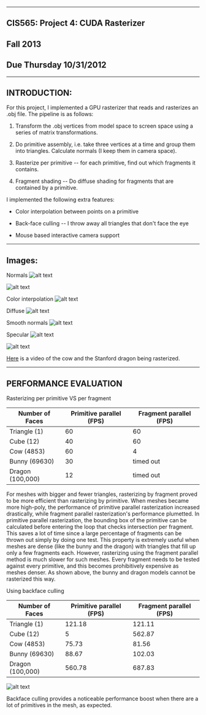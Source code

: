 -------------------------------------------------------------------------------
CIS565: Project 4: CUDA Rasterizer
-------------------------------------------------------------------------------
Fall 2013
-------------------------------------------------------------------------------
Due Thursday 10/31/2012
-------------------------------------------------------------------------------
-------------------------------------------------------------------------------
INTRODUCTION:
-------------------------------------------------------------------------------
For this project, I implemented a GPU rasterizer that reads and rasterizes an .obj
file. The pipeline is as follows:

1. Transform the .obj vertices from model space to screen space using a series of 
matrix transformations. 

2. Do primitive assembly, i.e. take three vertices at a time and group them into 
triangles. Calculate normals (I keep them in camera space).

3. Rasterize per primitive -- for each primitive, find out which fragments it contains. 

4. Fragment shading -- Do diffuse shading for fragments that are contained by a primitive.

I implemented the following extra features:

* Color interpolation between points on a primitive

* Back-face culling -- I throw away all triangles that don't face the eye

* Mouse based interactive camera support

-------------------------------------------------------------------------------
Images:
-------------------------------------------------------------------------------
Normals
![alt text](./renders/normal.png "normals")

![alt text](./renders/cow_normal_diffuse.png "normal and diffuse")

Color interpolation
![alt text](./renders/cow_colorInterp.png "color interpolation with primitive vertices")

Diffuse
![alt text](./renders/cow_diffuse.png "diffuse cow")

Smooth normals
![alt text](./renders/cow_smooth_diffuse.png "diffuse cow with normal interpolation")

Specular
![alt text](./renders/bunny_specular.png "specular bunny")

![alt text](./renders/dragon_specular.png "specular dragon")

[Here](https://vimeo.com/78325264) is a video of the cow and the Stanford dragon
being rasterized. 

-------------------------------------------------------------------------------
PERFORMANCE EVALUATION
-------------------------------------------------------------------------------
Rasterizing per primitive VS per fragment

| Number of Faces  | Primitive parallel (FPS) | Fragment parallel (FPS) |
|------------------|--------------------------|-------------------------|
| Triangle (1)     |                       60 | 60                      |
| Cube (12)        |                       40 | 60                      |
| Cow (4853)       |                       60 | 4                       |
| Bunny (69630)    |                       30 | timed out               |
| Dragon (100,000) |                       12 | timed out               |


For meshes with bigger and fewer triangles, rasterizing by fragment proved to be 
more efficient than rasterizing by primitive. When meshes became more high-poly, 
the performance of primitive parallel rasterization increased drastically, while
fragment parallel rasterization's performance plumetted. In primitive parallel 
rasterization, the bounding box of the primitive can be calculated before entering
the loop that checks intersection per fragment. This saves a lot of time since a 
large percentage of fragments can be thrown out simply by doing one test. This 
property is extremely useful when meshes are dense (like the bunny and the dragon)
with triangles that fill up only a few fragments each. However, rasterizing using
the fragment parallel method is much slower for such meshes. Every fragment needs
to be tested against every primitive, and this becomes prohibitively expensive as
meshes denser. As shown above, the bunny and dragon models cannot be rasterized 
this way. 

Using backface culling

| Number of Faces  | Primitive parallel (FPS) | Fragment parallel (FPS) |
|------------------|--------------------------|-------------------------|
| Triangle (1)     | 121.18                   | 121.11                  |
| Cube (12)        | 5                        | 562.87                  |
| Cow (4853)       | 75.73                    | 81.56                   |
| Bunny (69630)    | 88.67                    | 102.03                  |
| Dragon (100,000) | 560.78                   | 687.83                  |

![alt text](./renders/chart_1.png "backface culling")

Backface culling provides a noticeable performance boost when there are a lot of 
primitives in the mesh, as expected. 
